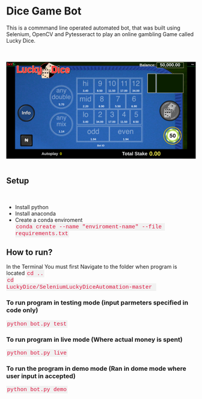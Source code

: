 
# Dice Game Bot
<p>
This is a commmand line operated automated bot, that was built using Selenium, OpenCV and Pytesseract to play an online gambling Game called Lucky Dice.
</p>


<br>
<br>

<img src="ReadMe-files\Lucky Dice.png" alt="Girl in a jacket" style="vertical-align:middle">
<br>
<br>

## Setup 
<br>
<ul>
    <li>Install python</li>
    <li>Install anaconda</li>
    <li>Create a conda enviroment<br> 
    <code>conda create --name "enviroment-name" --file requirements.txt</code>
    </li>

</ul>

## How to run? 

In the Terminal You must first Navigate to the folder when program is located 
<code>cd ..</code>
<br>
<code>cd LuckyDice/SeleniumLuckyDiceAutomation-master </code>

### To run program in testing mode (input parmeters specified  in code only)
<code>python bot.py test</code>
<br> 
### To run program in live mode (Where actual money is spent)
<code>python bot.py live</code>
<br>  
### To run the program in demo mode (Ran in dome mode where user input in accepted)
<code>python bot.py demo</code>

<style>
code {
  font-family: Consolas,"courier new";
  color: crimson;
  background-color: #f1f1f1;
  padding: 2px;
  font-size: 105%;
}
</style>

